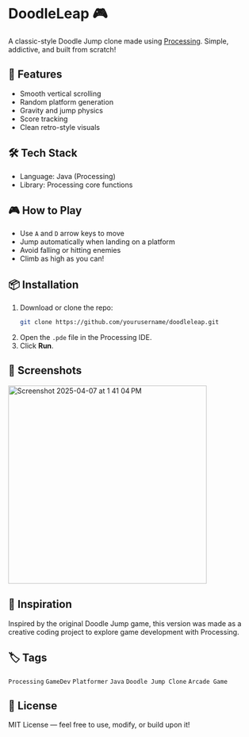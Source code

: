 # DoodleLeap 🎮
A classic-style Doodle Jump clone made using [Processing](https://processing.org/). Simple, addictive, and built from scratch!

## 🚀 Features
- Smooth vertical scrolling
- Random platform generation
- Gravity and jump physics
- Score tracking
- Clean retro-style visuals

## 🛠️ Tech Stack
- Language: Java (Processing)
- Library: Processing core functions

## 🎮 How to Play
- Use `A` and `D` arrow keys to move
- Jump automatically when landing on a platform
- Avoid falling or hitting enemies
- Climb as high as you can!

## 📦 Installation
1. Download or clone the repo:
    ```bash
    git clone https://github.com/yourusername/doodleleap.git
    ```
2. Open the `.pde` file in the Processing IDE.
3. Click **Run**.

## 📸 Screenshots
<img width="400" alt="Screenshot 2025-04-07 at 1 41 04 PM" src="https://github.com/user-attachments/assets/1f7a7f99-38ba-45ed-85c5-14cd63951f66" />


## 🧠 Inspiration
Inspired by the original Doodle Jump game, this version was made as a creative coding project to explore game development with Processing.

## 🏷️ Tags
`Processing` `GameDev` `Platformer` `Java` `Doodle Jump Clone` `Arcade Game`

## 📄 License
MIT License — feel free to use, modify, or build upon it!
